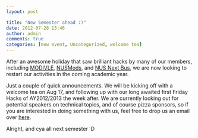 ```yaml
---
layout: post

title: "New Semester ahead :)"
date: 2012-07-28 13:46
author: admin
comments: true
categories: [new event, Uncategorized, welcome tea]
---
```

After an awesome holiday that saw brilliant hacks by many of our members, including <a href="http://modivle.yrmichael.com/welcome" title="modivle" target="_blank">MODIVLE</a>, <a href="http://nusmods.com/" title="nusmods" target="_blank">NUSMods</a>, and <a href="https://play.google.com/store/apps/details?id=nus.ais.mobile.android.shuttlebus&hl=en" title="nus next bus" target="_blank">NUS Next Bus</a>, we are now looking to restart our activities in the coming academic year.

Just a couple of quick announcements. We will be kicking off with a welcome tea on Aug 17, and following up with our long awaited first Friday Hacks of AY2012/2013 the week after. We are currently looking out for potential speakers on technical topics, and of course pizza sponsors, so if you are interested in doing something with us, feel free to drop us an email over <a href="http://nushackers.org/contact/" target="_blank">here</a>.

Alright, and cya all next semester :D
